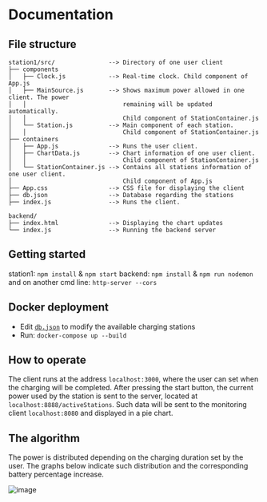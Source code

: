 # Documentation

## File structure
```
station1/src/               --> Directory of one user client
├── components
│   ├── Clock.js            --> Real-time clock. Child component of App.js
│   ├── MainSource.js       --> Shows maximum power allowed in one client. The power
│   │                           remaining will be updated automatically.
│   │                           Child component of StationContainer.js
│   └── Station.js          --> Main component of each station.
│   │                           Child component of StationContainer.js
├── containers
│   ├── App.js              --> Runs the user client.
│   ├── ChartData.js        --> Chart information of one user client.
│   │                           Child component of StationContainer.js
│   └── StationContainer.js --> Contains all stations information of one user client.
│                               Child component of App.js
├── App.css                 --> CSS file for displaying the client
├── db.json                 --> Database regarding the stations
├── index.js                --> Runs the client.

backend/
├── index.html              --> Displaying the chart updates
└── index.js                --> Running the backend server
```

## Getting started

station1: `npm install` & `npm start`
backend: `npm install` & `npm run nodemon` and on another cmd line: `http-server --cors`

## Docker deployment

- Edit [`db.json`](./db.json) to modify the available charging stations
- Run: `docker-compose up --build`

## How to operate

The client runs at the address `localhost:3000`, where the user can set when the charging will be completed. After pressing the start button, the current power used by the station is sent to the server, located at `localhost:8888/activeStations`. Such data will be sent to the monitoring client `localhost:8080` and displayed in a pie chart.

## The algorithm

The power is distributed depending on the charging duration set by the user. The graphs below indicate such distribution and the corresponding battery percentage increase.

![image](IMG_0053.jpg)
